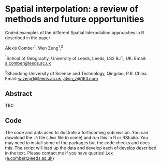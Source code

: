 # Spatial interpolation: a review of methods and future opportunities
Coded examples of the different Spatial Interpolation approaches in R described in the paper

Alexis Comber<sup>1</sup>, Wen Zeng<sup>1</sup>,<sup>2</sup>

<sup>1</sup>School of Geography, University of Leeds, Leeds, LS2 9JT, UK. Email: a.comber@leeds.ac.uk

<sup>2</sup>Shandong University of Science and Technology, Qingdao, P.R. China. Email: w.zeng1@leeds.ac.uk, alvin_z@163.com

## Abstract 
TBC

## Code 
The code and data used to illustrate a forthcoming submission. You can download the `.R` file (`.Rmd` file to come) and run this in R or RStudio. You may need to install some of the packages but the code checks and does this. The script  will load up the data and develop each of develop described in the text. Please contact me if you have queries! Lex (a.comber@leeds.ac.uk)
